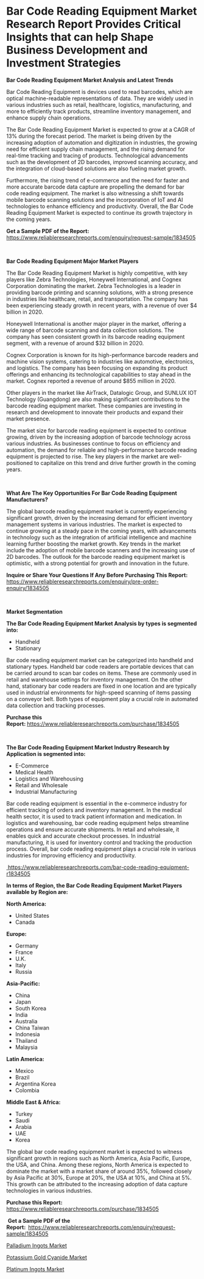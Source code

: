 <p><h1>Bar Code Reading Equipment Market Research Report Provides Critical Insights that can help Shape Business Development and Investment Strategies</h1></p><p><strong>Bar Code Reading Equipment Market Analysis and Latest Trends</strong></p>
<p><p>Bar Code Reading Equipment is devices used to read barcodes, which are optical machine-readable representations of data. They are widely used in various industries such as retail, healthcare, logistics, manufacturing, and more to efficiently track products, streamline inventory management, and enhance supply chain operations.</p><p>The Bar Code Reading Equipment Market is expected to grow at a CAGR of 13% during the forecast period. The market is being driven by the increasing adoption of automation and digitization in industries, the growing need for efficient supply chain management, and the rising demand for real-time tracking and tracing of products. Technological advancements such as the development of 2D barcodes, improved scanning accuracy, and the integration of cloud-based solutions are also fueling market growth.</p><p>Furthermore, the rising trend of e-commerce and the need for faster and more accurate barcode data capture are propelling the demand for bar code reading equipment. The market is also witnessing a shift towards mobile barcode scanning solutions and the incorporation of IoT and AI technologies to enhance efficiency and productivity. Overall, the Bar Code Reading Equipment Market is expected to continue its growth trajectory in the coming years.</p></p>
<p><strong>Get a Sample PDF of the Report:&nbsp;</strong> <a href="https://www.reliableresearchreports.com/enquiry/request-sample/1834505">https://www.reliableresearchreports.com/enquiry/request-sample/1834505</a></p>
<p>&nbsp;</p>
<p><strong>Bar Code Reading Equipment Major Market Players</strong></p>
<p><p>The Bar Code Reading Equipment Market is highly competitive, with key players like Zebra Technologies, Honeywell International, and Cognex Corporation dominating the market. Zebra Technologies is a leader in providing barcode printing and scanning solutions, with a strong presence in industries like healthcare, retail, and transportation. The company has been experiencing steady growth in recent years, with a revenue of over $4 billion in 2020.</p><p>Honeywell International is another major player in the market, offering a wide range of barcode scanning and data collection solutions. The company has seen consistent growth in its barcode reading equipment segment, with a revenue of around $32 billion in 2020.</p><p>Cognex Corporation is known for its high-performance barcode readers and machine vision systems, catering to industries like automotive, electronics, and logistics. The company has been focusing on expanding its product offerings and enhancing its technological capabilities to stay ahead in the market. Cognex reported a revenue of around $855 million in 2020.</p><p>Other players in the market like AirTrack, Datalogic Group, and SUNLUX IOT Technology (Guangdong) are also making significant contributions to the barcode reading equipment market. These companies are investing in research and development to innovate their products and expand their market presence.</p><p>The market size for barcode reading equipment is expected to continue growing, driven by the increasing adoption of barcode technology across various industries. As businesses continue to focus on efficiency and automation, the demand for reliable and high-performance barcode reading equipment is projected to rise. The key players in the market are well-positioned to capitalize on this trend and drive further growth in the coming years.</p></p>
<p>&nbsp;</p>
<p><strong>What Are The Key Opportunities For Bar Code Reading Equipment Manufacturers?</strong></p>
<p><p>The global barcode reading equipment market is currently experiencing significant growth, driven by the increasing demand for efficient inventory management systems in various industries. The market is expected to continue growing at a steady pace in the coming years, with advancements in technology such as the integration of artificial intelligence and machine learning further boosting the market growth. Key trends in the market include the adoption of mobile barcode scanners and the increasing use of 2D barcodes. The outlook for the barcode reading equipment market is optimistic, with a strong potential for growth and innovation in the future.</p></p>
<p><strong>Inquire or Share Your Questions If Any Before Purchasing This Report:</strong> <a href="https://www.reliableresearchreports.com/enquiry/pre-order-enquiry/1834505">https://www.reliableresearchreports.com/enquiry/pre-order-enquiry/1834505</a></p>
<p>&nbsp;</p>
<p><strong>Market Segmentation</strong></p>
<p><strong>The Bar Code Reading Equipment Market Analysis by types is segmented into:</strong></p>
<p><ul><li>Handheld</li><li>Stationary</li></ul></p>
<p><p>Bar code reading equipment market can be categorized into handheld and stationary types. Handheld bar code readers are portable devices that can be carried around to scan bar codes on items. These are commonly used in retail and warehouse settings for inventory management. On the other hand, stationary bar code readers are fixed in one location and are typically used in industrial environments for high-speed scanning of items passing on a conveyor belt. Both types of equipment play a crucial role in automated data collection and tracking processes.</p></p>
<p><strong>Purchase this Report:&nbsp;</strong><a href="https://www.reliableresearchreports.com/purchase/1834505">https://www.reliableresearchreports.com/purchase/1834505</a></p>
<p>&nbsp;</p>
<p><strong>The Bar Code Reading Equipment Market Industry Research by Application is segmented into:</strong></p>
<p><ul><li>E-Commerce</li><li>Medical Health</li><li>Logistics and Warehousing</li><li>Retail and Wholesale</li><li>Industrial Manufacturing</li></ul></p>
<p><p>Bar code reading equipment is essential in the e-commerce industry for efficient tracking of orders and inventory management. In the medical health sector, it is used to track patient information and medication. In logistics and warehousing, bar code reading equipment helps streamline operations and ensure accurate shipments. In retail and wholesale, it enables quick and accurate checkout processes. In industrial manufacturing, it is used for inventory control and tracking the production process. Overall, bar code reading equipment plays a crucial role in various industries for improving efficiency and productivity.</p></p>
<p><a href="https://www.reliableresearchreports.com/bar-code-reading-equipment-r1834505">&nbsp;https://www.reliableresearchreports.com/bar-code-reading-equipment-r1834505</a></p>
<p><strong>In terms of Region, the Bar Code Reading Equipment Market Players available by Region are:</strong></p>
<p>
    <p> <strong> North America: </strong>
        <ul>
            <li>United States</li>
            <li>Canada</li>
        </ul>
        </p> 
    <p> <strong> Europe: </strong>
        <ul>
            <li>Germany</li>
            <li>France</li>
            <li>U.K.</li>
            <li>Italy</li>
            <li>Russia</li>
        </ul>
        </p> 
    <p> <strong> Asia-Pacific: </strong>
        <ul>
            <li>China</li>
            <li>Japan</li>
            <li>South Korea</li>
            <li>India</li>
            <li>Australia</li>
            <li>China Taiwan</li>
            <li>Indonesia</li>
            <li>Thailand</li>
            <li>Malaysia</li>
        </ul>
        </p> 
    <p> <strong> Latin America: </strong>
        <ul>
            <li>Mexico</li>
            <li>Brazil</li>
            <li>Argentina Korea</li>
            <li>Colombia</li>
        </ul>
        </p> 
    <p> <strong> Middle East & Africa: </strong>
        <ul>
            <li>Turkey</li>
            <li>Saudi</li>
            <li>Arabia</li>
            <li>UAE</li>
            <li>Korea</li>
        </ul>
    </p>
    </p>
<p><p>The global bar code reading equipment market is expected to witness significant growth in regions such as North America, Asia Pacific, Europe, the USA, and China. Among these regions, North America is expected to dominate the market with a market share of around 35%, followed closely by Asia Pacific at 30%, Europe at 20%, the USA at 10%, and China at 5%. This growth can be attributed to the increasing adoption of data capture technologies in various industries.</p></p>
<p><strong>Purchase this Report: </strong><a href="https://www.reliableresearchreports.com/purchase/1834505">https://www.reliableresearchreports.com/purchase/1834505</a></p>
<p>&nbsp;<strong>Get a Sample PDF of the Report:&nbsp;&nbsp;</strong><a href="https://www.reliableresearchreports.com/enquiry/request-sample/1834505">https://www.reliableresearchreports.com/enquiry/request-sample/1834505</a></p>
<p><strong></strong></p>
<p><p><a href="https://pretty-mail-caf.notion.site/Palladium-Ingots-Market-Size-and-Market-Trends-Complete-Industry-Overview-2024-to-2031-737aa8cd66c84aa18fbf6f53da4ffafe">Palladium Ingots Market</a></p><p><a href="https://full-wildebeest-80b.notion.site/Potassium-Gold-Cyanide-Market-Outlook-Industry-Overview-and-Forecast-2024-to-2031-6c4772b6777c4c0f8bd35809418a48af">Potassium Gold Cyanide Market</a></p><p><a href="https://flame-sidecar-702.notion.site/Platinum-Ingots-Market-Comprehensive-Assessment-by-Type-Application-and-Geography-680d8451723d4e7994cdae2fe5d34102">Platinum Ingots Market</a></p></p>